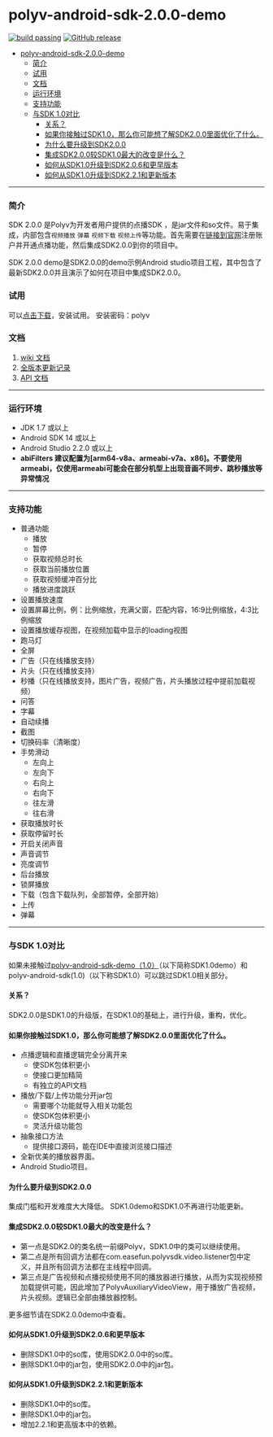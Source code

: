 polyv-android-sdk-2.0.0-demo
===
[![build passing](https://img.shields.io/badge/build-passing-brightgreen.svg)](#)
[![GitHub release](https://img.shields.io/badge/release-v2.18.0-blue.svg)](https://github.com/easefun/polyv-android-sdk-2.0-demo/releases/tag/v2.18.0)

<!-- START doctoc generated TOC please keep comment here to allow auto update -->
<!-- DON'T EDIT THIS SECTION, INSTEAD RE-RUN doctoc TO UPDATE -->
- [polyv-android-sdk-2.0.0-demo](#polyv-android-sdk-200-demo)
    - [简介](#简介)
    - [试用](#试用)
    - [文档](#文档)
    - [运行环境](#运行环境)
    - [支持功能](#支持功能)
    - [与SDK 1.0对比](#与sdk-10对比)
      - [关系？](#关系)
      - [如果你接触过SDK1.0，那么你可能想了解SDK2.0.0里面优化了什么。](#如果你接触过sdk10那么你可能想了解sdk200里面优化了什么)
      - [为什么要升级到SDK2.0.0](#为什么要升级到sdk200)
      - [集成SDK2.0.0较SDK1.0最大的改变是什么？](#集成sdk200较sdk10最大的改变是什么)
      - [如何从SDK1.0升级到SDK2.0.6和更早版本](#如何从sdk10升级到sdk206和更早版本)
      - [如何从SDK1.0升级到SDK2.2.1和更新版本](#如何从sdk10升级到sdk221和更新版本)

<!-- END doctoc generated TOC please keep comment here to allow auto update -->

***
### 简介
SDK 2.0.0 是Polyv为开发者用户提供的点播SDK ，是jar文件和so文件。易于集成，内部包含`视频播放` `弹幕` `视频下载` `视频上传`等功能。首先需要在[链接到官网](http://www.polyv.net)注册账户并开通点播功能，然后集成SDK2.0.0到你的项目中。

SDK 2.0.0 demo是SDK2.0.0的demo示例Android studio项目工程，其中包含了最新SDK2.0.0并且演示了如何在项目中集成SDK2.0.0。

### 试用
可以[点击下载](https://www.pgyer.com/B7aw)，安装试用。
安装密码：polyv

### 文档
1. [wiki 文档](https://help.polyv.net/#/vod/android/)
2. [全版本更新记录](./CHANGELOG.md)
3. [API 文档](https://github.com/easefun/polyv-android-sdk-2.0-demo/blob/master/API%E6%96%87%E6%A1%A3%E7%9B%AE%E5%BD%95.md)
***
### 运行环境
* JDK 1.7 或以上
* Android SDK 14 或以上
* Android Studio 2.2.0 或以上
* **abiFilters 建议配置为[arm64-v8a、armeabi-v7a、x86]。不要使用armeabi，仅使用armeabi可能会在部分机型上出现音画不同步、跳秒播放等异常情况**
***
### 支持功能
* 普通功能
  * 播放
  * 暂停
  * 获取视频总时长
  * 获取当前播放位置
  * 获取视频缓冲百分比
  * 播放进度跳跃
* 设置播放速度
* 设置屏幕比例，例：比例缩放，充满父窗，匹配内容，16:9比例缩放，4:3比例缩放
* 设置播放缓存视图，在视频加载中显示的loading视图
* 跑马灯
* 全屏
* 广告（只在线播放支持）
* 片头（只在线播放支持）
* 秒播（只在线播放支持，图片广告，视频广告，片头播放过程中提前加载视频）
* 问答
* 字幕
* 自动续播
* 截图
* 切换码率（清晰度）
* 手势滑动
  * 左向上
  * 左向下
  * 右向上
  * 右向下
  * 往左滑
  * 往右滑
* 获取播放时长
* 获取停留时长
* 开启关闭声音
* 声音调节
* 亮度调节
* 后台播放
* 锁屏播放
* 下载（包含下载队列，全部暂停，全部开始）
* 上传
* 弹幕
***
### 与SDK 1.0对比
如果未接触过[polyv-android-sdk-demo（1.0）](https://github.com/easefun/polyv-android-sdk-demo)（以下简称SDK1.0demo）和polyv-android-sdk(1.0)（以下称SDK1.0）可以跳过SDK1.0相关部分。

#### 关系？
SDK2.0.0是SDK1.0的升级版，在SDK1.0的基础上，进行升级，重构，优化。
#### 如果你接触过SDK1.0，那么你可能想了解SDK2.0.0里面优化了什么。
* 点播逻辑和直播逻辑完全分离开来
  * 使SDK包体积更小
  * 使接口更加精简
  * 有独立的API文档
* 播放/下载/上传功能分开jar包
  * 需要哪个功能就导入相关功能包
  * 使SDK包体积更小
  * 灵活升级功能包
* 抽象接口方法
  * 提供接口源码，能在IDE中直接浏览接口描述
* 全新优美的播放器界面。
* Android Studio项目。
#### 为什么要升级到SDK2.0.0
集成门槛和开发难度大大降低。
SDK1.0demo和SDK1.0不再进行功能更新。
#### 集成SDK2.0.0较SDK1.0最大的改变是什么？
* 第一点是SDK2.0的类名统一前缀Polyv，SDK1.0中的类可以继续使用。
* 第二点是所有回调方法都在com.easefun.polyvsdk.video.listener包中定义，并且所有回调方法都在主线程中回调。
* 第三点是广告视频和点播视频使用不同的播放器进行播放，从而为实现视频预加载提供可能，因此增加了PolyvAuxiliaryVideoView，用于播放广告视频，片头视频。逻辑已全部由播放器控制。

更多细节请在SDK2.0.0demo中查看。
#### 如何从SDK1.0升级到SDK2.0.6和更早版本
* 删除SDK1.0中的so库，使用SDK2.0.0中的so库。
* 删除SDK1.0中的jar包，使用SDK2.0.0中的jar包。
#### 如何从SDK1.0升级到SDK2.2.1和更新版本
* 删除SDK1.0中的so库。
* 删除SDK1.0中的jar包。
* 增加2.2.1和更高版本中的依赖。